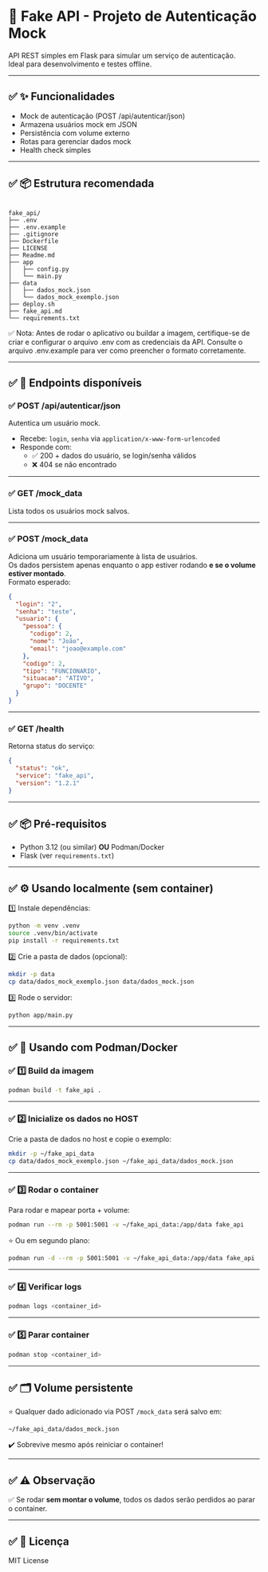 # 🧪 Fake API - Projeto de Autenticação Mock

API REST simples em Flask para simular um serviço de autenticação.  
Ideal para desenvolvimento e testes offline.

---

## ✅ ✨ Funcionalidades

- Mock de autenticação (POST /api/autenticar/json)
- Armazena usuários mock em JSON
- Persistência com volume externo
- Rotas para gerenciar dados mock
- Health check simples

---

## ✅ 📦 Estrutura recomendada

```

fake_api/
├── .env
├── .env.example
├── .gitignore
├── Dockerfile
├── LICENSE
├── Readme.md
├── app
│   ├── config.py
│   └── main.py
├── data
│   ├── dados_mock.json
│   └── dados_mock_exemplo.json
├── deploy.sh
├── fake_api.md
└── requirements.txt

````

✅ Nota:
Antes de rodar o aplicativo ou buildar a imagem, certifique-se de criar e configurar o arquivo .env com as credenciais da API.
Consulte o arquivo .env.example para ver como preencher o formato corretamente.

---

## ✅ 🚀 Endpoints disponíveis

### ✅ **POST /api/autenticar/json**
Autentica um usuário mock.  
- Recebe: `login`, `senha` via `application/x-www-form-urlencoded`
- Responde com:
  - ✅ 200 + dados do usuário, se login/senha válidos
  - ❌ 404 se não encontrado

---

### ✅ **GET /mock_data**
Lista todos os usuários mock salvos.

---

### ✅ **POST /mock_data**
Adiciona um usuário temporariamente à lista de usuários.  
Os dados persistem apenas enquanto o app estiver rodando **e se o volume estiver montado**.  
Formato esperado:
```json
{
  "login": "2",
  "senha": "teste",
  "usuario": {
    "pessoa": {
      "codigo": 2,
      "nome": "João",
      "email": "joao@example.com"
    },
    "codigo": 2,
    "tipo": "FUNCIONARIO",
    "situacao": "ATIVO",
    "grupo": "DOCENTE"
  }
}
````

---

### ✅ **GET /health**

Retorna status do serviço:

```json
{
  "status": "ok",
  "service": "fake_api",
  "version": "1.2.1"
}
```

---

## ✅ 📦 Pré-requisitos

* Python 3.12 (ou similar) **OU** Podman/Docker
* Flask (ver `requirements.txt`)

---

## ✅ ⚙️ Usando localmente (sem container)

1️⃣ Instale dependências:

```bash
python -m venv .venv
source .venv/bin/activate
pip install -r requirements.txt
```

2️⃣ Crie a pasta de dados (opcional):

```bash
mkdir -p data
cp data/dados_mock_exemplo.json data/dados_mock.json
```

3️⃣ Rode o servidor:

```bash
python app/main.py
```

---

## ✅ 🐳 Usando com Podman/Docker

### ✅ 1️⃣ Build da imagem

```bash
podman build -t fake_api .
```

---

### ✅ 2️⃣ Inicialize os dados no HOST

Crie a pasta de dados no host e copie o exemplo:

```bash
mkdir -p ~/fake_api_data
cp data/dados_mock_exemplo.json ~/fake_api_data/dados_mock.json
```

---

### ✅ 3️⃣ Rodar o container

Para rodar e mapear porta + volume:

```bash
podman run --rm -p 5001:5001 -v ~/fake_api_data:/app/data fake_api
```

⭐️ Ou em segundo plano:

```bash
podman run -d --rm -p 5001:5001 -v ~/fake_api_data:/app/data fake_api
```

---

### ✅ 4️⃣ Verificar logs

```bash
podman logs <container_id>
```

---

### ✅ 5️⃣ Parar container

```bash
podman stop <container_id>
```

---

## ✅ 🗂️ Volume persistente

⭐️ Qualquer dado adicionado via POST `/mock_data` será salvo em:

```
~/fake_api_data/dados_mock.json
```

✔️ Sobrevive mesmo após reiniciar o container!

---

## ✅ ⚠️ Observação

✅ Se rodar **sem montar o volume**, todos os dados serão perdidos ao parar o container.

---

## ✅ 📝 Licença

MIT License
